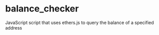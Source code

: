 # balance_checker
JavaScript script that uses ethers.js to query the balance of a specified address

